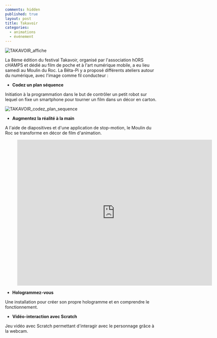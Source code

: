 ```yaml
---
comments: hidden
published: true
layout: post
title: Takavoir
categories:
  - animations
  - événement
---
```

![TAKAVOIR_affiche]({{site.baseurl}}/img/Smartphones-et-cinema-reunis-dans-Takavoir_image_article_droite.jpg)

La 8ème édition du festival Takavoir, organisé par l'association hORS cHAMPS et dédié au film de poche et à l'art numérique mobile, a eu lieu samedi au Moulin du Roc. La Bêta-Pi y a proposé différents ateliers autour du numérique, avec l'image comme fil conducteur :

* **Codez un plan séquence**

Initiation à la programmation dans le but de contrôler un petit robot sur lequel on fixe un smartphone pour tourner un film dans un décor en carton.

![TAKAVOIR_codez_plan_sequence]({{site.baseurl}}/img/170311_TAKAVOIR_Codez.jpg)

* **Augmentez la réalité à la main**

A l'aide de diapositives et d'une application de stop-motion, le Moulin du Roc se transforme en décor de film d'animation.

<div class="video"> <figure> <iframe width="640" height="480" src="https://www.youtube.com/embed/ZSn_MauvC6M?ecver=1" frameborder="0" allowfullscreen></iframe> </figure> </div>
 
* **Hologrammez-vous**

Une installation pour créer son propre hologramme et en comprendre le fonctionnement.

* **Vidéo-interaction avec Scratch**

Jeu vidéo avec Scratch permettant d'interagir avec le personnage grâce à la webcam.
